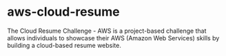 # aws-cloud-resume
The Cloud Resume Challenge - AWS is a project-based challenge that allows individuals to showcase their AWS (Amazon Web Services) skills by building a cloud-based resume website.
